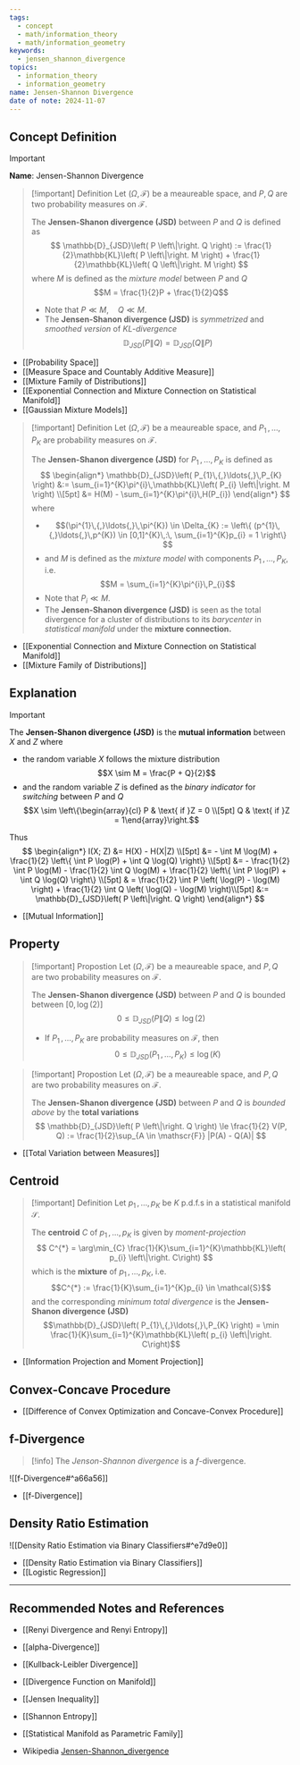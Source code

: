 ```yaml
---
tags:
  - concept
  - math/information_theory
  - math/information_geometry
keywords:
  - jensen_shannon_divergence
topics:
  - information_theory
  - information_geometry
name: Jensen-Shannon Divergence
date of note: 2024-11-07
---
```


## Concept Definition

>[!important]
>**Name**: Jensen-Shannon Divergence

>[!important] Definition
>Let $(\Omega, \mathscr{F})$ be a meaureable space, and $P, Q$ are two probability measures on $\mathscr{F}$.
>
>The **Jensen-Shanon divergence (JSD)** between $P$ and $Q$ is defined as 
>$$
>\mathbb{D}_{JSD}\left( P \left\|\right. Q \right) := \frac{1}{2}\mathbb{KL}\left( P \left\|\right. M \right) + \frac{1}{2}\mathbb{KL}\left( Q \left\|\right. M \right)
>$$ 
>where $M$ is defined as the *mixture model* between $P$ and $Q$ $$M = \frac{1}{2}P + \frac{1}{2}Q$$
>- Note that $P \ll M, \quad Q\ll M.$
>- The **Jensen-Shanon divergence (JSD)** is *symmetrized* and *smoothed version* of *KL-divergence* $$\mathbb{D}_{JSD}\left( P \left\|\right. Q \right) = \mathbb{D}_{JSD}\left( Q \left\|\right. P \right)$$

- [[Probability Space]]
- [[Measure Space and Countably Additive Measure]]
- [[Mixture Family of Distributions]]
- [[Exponential Connection and Mixture Connection on Statistical Manifold]]
- [[Gaussian Mixture Models]]

>[!important] Definition
>Let $(\Omega, \mathscr{F})$ be a meaureable space, and $P_{1}\,{,}\ldots{,}\,P_{K}$ are probability measures on $\mathscr{F}$.
>
>The **Jensen-Shanon divergence (JSD)** for $P_{1}\,{,}\ldots{,}\,P_{K}$  is defined as 
>$$
>\begin{align*}
>\mathbb{D}_{JSD}\left( P_{1}\,{,}\ldots{,}\,P_{K} \right) &:= \sum_{i=1}^{K}\pi^{i}\,\mathbb{KL}\left( P_{i} \left\|\right. M \right) \\[5pt]
>&= H(M) - \sum_{i=1}^{K}\pi^{i}\,H(P_{i})
>\end{align*}
>$$ 
>where
>- $$(\pi^{1}\,{,}\ldots{,}\,\pi^{K}) \in \Delta_{K} := \left\{ (p^{1}\,{,}\ldots{,}\,p^{K}) \in [0,1]^{K}\,:\, \sum_{i=1}^{K}p_{i} = 1 \right\} $$
>- and $M$ is defined as the *mixture model* with components $P_{1}\,{,}\ldots{,}\,P_{K}$, i.e. $$M = \sum_{i=1}^{K}\pi^{i}\,P_{i}$$
>- Note that $P_{i} \ll M.$
>- The **Jensen-Shanon divergence (JSD)** is seen as the total divergence for a cluster of distributions to its *barycenter* in *statistical manifold* under the **mixture connection.**

- [[Exponential Connection and Mixture Connection on Statistical Manifold]]
- [[Mixture Family of Distributions]]



## Explanation

>[!important]
>The **Jensen-Shanon divergence (JSD)** is the **mutual information** between $X$ and $Z$ where
>- the random variable $X$ follows the mixture distribution $$X \sim M = \frac{P + Q}{2}$$
>- and the random variable $Z$ is defined as the *binary indicator* for *switching* between $P$ and $Q$ $$X \sim \left\{\begin{array}{cl} P & \text{ if }Z = 0 \\[5pt] Q &  \text{ if }Z = 1\end{array}\right.$$
>
>Thus 
>$$
>\begin{align*}
> I(X; Z) &= H(X) - H(X|Z) \\[5pt]
> &= - \int M \log(M) + \frac{1}{2} \left\{ \int P \log(P) + \int Q \log(Q) \right\}  \\[5pt]
> &= - \frac{1}{2} \int P \log(M) - \frac{1}{2} \int Q \log(M) + \frac{1}{2} \left\{ \int P \log(P) + \int Q \log(Q) \right\}  \\[5pt]
> & = \frac{1}{2} \int P \left( \log(P) - \log(M) \right) + \frac{1}{2} \int Q \left( \log(Q) - \log(M) \right)\\[5pt]
> &:= \mathbb{D}_{JSD}\left( P \left\|\right. Q \right)
>\end{align*}
>$$

- [[Mutual Information]]

## Property

>[!important] Propostion
>Let $(\Omega, \mathscr{F})$ be a meaureable space, and $P, Q$ are two probability measures on $\mathscr{F}$.
>
>The **Jensen-Shanon divergence (JSD)** between $P$ and $Q$ is bounded between $[0,\log(2)]$ 
>$$
> 0 \le \mathbb{D}_{JSD}\left( P \left\|\right. Q \right) \le \log(2)
>$$ 
>- If $P_{1}\,{,}\ldots{,}\,P_{K}$ are probability measures on $\mathscr{F}$, then  
>$$
> 0 \le \mathbb{D}_{JSD}\left( P_{1}\,{,}\ldots{,}\,P_{K} \right) \le \log (K)
>$$ 


>[!important] Propostion
>Let $(\Omega, \mathscr{F})$ be a meaureable space, and $P, Q$ are two probability measures on $\mathscr{F}$.
>
>The **Jensen-Shanon divergence (JSD)** between $P$ and $Q$ is *bounded above* by the **total variations**
>$$
> \mathbb{D}_{JSD}\left( P \left\|\right. Q \right) \le \frac{1}{2} V(P, Q) := \frac{1}{2}\sup_{A \in \mathscr{F}} |P(A) - Q(A)| 
>$$ 

- [[Total Variation between Measures]]


## Centroid 

>[!important] Definition
>Let $p_{1}\,{,}\ldots{,}\,p_{K}$ be $K$ p.d.f.s in a statistical manifold $\mathcal{S}$.
>
>The **centroid** $C$ of  $p_{1}\,{,}\ldots{,}\,p_{K}$ is given by *moment-projection*
>$$
>C^{*} = \arg\min_{C} \frac{1}{K}\sum_{i=1}^{K}\mathbb{KL}\left( p_{i} \left\|\right.  C\right)
>$$
>which is the **mixture** of $p_{1}\,{,}\ldots{,}\,p_{K}$, i.e. $$C^{*} := \frac{1}{K}\sum_{i=1}^{K}p_{i} \in \mathcal{S}$$
>and the corresponding *minimum total divergence* is the **Jensen-Shanon divergence (JSD)** $$\mathbb{D}_{JSD}\left( P_{1}\,{,}\ldots{,}\,P_{K} \right) = \min \frac{1}{K}\sum_{i=1}^{K}\mathbb{KL}\left( p_{i} \left\|\right.  C\right)$$

- [[Information Projection and Moment Projection]]

## Convex-Concave Procedure

- [[Difference of Convex Optimization and Concave-Convex Procedure]]

## f-Divergence

>[!info]
>The *Jenson-Shannon divergence* is a $f$-divergence.

![[f-Divergence#^a66a56]]

- [[f-Divergence]]

## Density Ratio Estimation

![[Density Ratio Estimation via Binary Classifiers#^e7d9e0]]

- [[Density Ratio Estimation via Binary Classifiers]]
- [[Logistic Regression]]





-----------
##  Recommended Notes and References



- [[Renyi Divergence and Renyi Entropy]]
- [[alpha-Divergence]]
- [[Kullback-Leibler Divergence]]
- [[Divergence Function on Manifold]]

- [[Jensen Inequality]]
- [[Shannon Entropy]]

- [[Statistical Manifold as Parametric Family]]
- Wikipedia [Jensen-Shannon_divergence](https://en.wikipedia.org/wiki/Jensen%E2%80%93Shannon_divergence)

